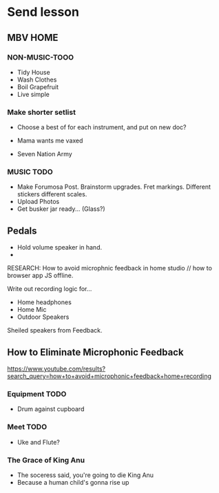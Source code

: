 # Send lesson 

## MBV HOME

### NON-MUSIC-TOOO

- Tidy House
- Wash Clothes
- Boil Grapefruit
- Live simple

### Make shorter setlist 

- Choose a best of for each instrument,  and put on new doc? 

- Mama wants me vaxed
- Seven Nation Army

### MUSIC TODO

- Make Forumosa Post. Brainstorm upgrades. Fret markings. Different stickers different scales. 
- Upload Photos
- Get busker jar ready... (Glass?)

## Pedals

- Hold volume speaker in hand.
- 
RESEARCH: How to avoid microphnic feedback in home studio // how to browser app JS offline. 

Write out recording logic for... 
 
- Home headphones
- Home Mic
- Outdoor Speakers

Sheiled speakers from Feedback.

## How to Eliminate Microphonic Feedback

https://www.youtube.com/results?search_query=how+to+avoid+microphonic+feedback+home+recording

### Equipment TODO

- Drum against cupboard

### Meet TODO

- Uke and Flute?

### The Grace of King Anu

- The soceress said, you're going to die King Anu
- Because a human child's gonna rise up




